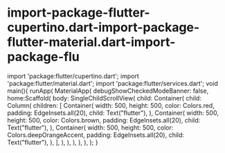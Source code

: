 # import-package-flutter-cupertino.dart-import-package-flutter-material.dart-import-package-flu
import 'package:flutter/cupertino.dart'; import 'package:flutter/material.dart'; import 'package:flutter/services.dart'; void main(){   runApp(       MaterialApp(         debugShowCheckedModeBanner: false,         home:Scaffold(           body: SingleChildScrollView(             child: Container(               child: Column(                 children: [                   Container(                     width: 500,                     height: 500,                     color: Colors.red,                     padding: EdgeInsets.all(20),                     child: Text("flutter"),                   ),                   Container(                     width: 500,                     height: 500,                     color: Colors.brown,                     padding: EdgeInsets.all(20),                     child: Text("flutter"),                   ),                   Container(                     width: 500,                     height: 500,                     color: Colors.deepOrangeAccent,                     padding: EdgeInsets.all(20),                     child: Text("flutter"),                   ),                  ],               ),             ),           ),             ),                ),    );   } 

